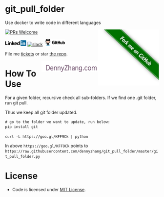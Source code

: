 # git_pull_folder
Use docker to write code in different languages

<a href="https://github.com/DennyZhang?tab=followers"><img align="right" width="200" height="183" src="https://raw.githubusercontent.com/USDevOps/mywechat-slack-group/master/images/fork_github.png" /></a>

[![PRs Welcome](https://img.shields.io/badge/PRs-welcome-brightgreen.svg)](http://makeapullrequest.com)

[![LinkedIn](https://raw.githubusercontent.com/USDevOps/mywechat-slack-group/master/images/linkedin_icon.png)](https://www.linkedin.com/in/dennyzhang001) <a href="https://www.dennyzhang.com/slack" target="_blank" rel="nofollow"><img src="http://slack.dennyzhang.com/badge.svg" alt="slack"/></a> [![Github](https://raw.githubusercontent.com/USDevOps/mywechat-slack-group/master/images/github.png)](https://github.com/DennyZhang)

File me [tickets](https://github.com/DennyZhang/git_pull_folder/issues) or star [the repo](https://github.com/DennyZhang/git_pull_folder).

<a href="https://www.dennyzhang.com"><img align="right" width="185" height="37" src="https://raw.githubusercontent.com/USDevOps/mywechat-slack-group/master/images/dns_small.png"></a>

# How To Use
For a given folder, recursive check all sub-folders. If we find one .git folder, run git pull.

Thus we keep all git folder updated.
```
# go to the folder we want to update, run below:
pip install git

curl -L https://goo.gl/KFF9Ck | python
```

In above `https://goo.gl/KFF9Ck` points to `https://raw.githubusercontent.com/dennyzhang/git_pull_folder/master/git_pull_folder.py`

# License
- Code is licensed under [MIT License](https://www.dennyzhang.com/wp-content/mit_license.txt).
